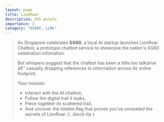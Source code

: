 ```yaml
---
layout: page
title: LionRoar
description: 345 points
importance: 3
category: "OSINT, LLMs"
---
```


> As Singapore celebrates **SG60**, a local AI startup launches LionRoar Chatbot, a prototype chatbot service to showcase the nation's SG60 celebration infomation.
>
> But whispers suggest that the chatbot has been a little too talkative â€” casually dropping references to information across its online footprint.
>
> Your mission:
>
> - Interact with the AI chatbot,
> - Follow the digital trail it leaks,
> - Piece together its scattered trail,
> - And uncover the hidden flag that proves you've unraveled the secrets of LionRoar.
{: .block-tip }
